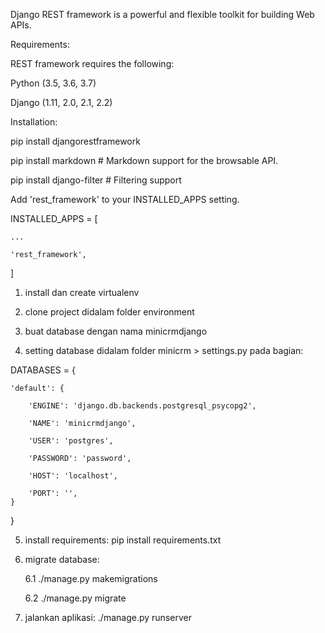 Django REST framework is a powerful and flexible toolkit for building Web APIs.

Requirements:

REST framework requires the following:

Python (3.5, 3.6, 3.7)

Django (1.11, 2.0, 2.1, 2.2)

Installation:

pip install djangorestframework

pip install markdown       # Markdown support for the browsable API.

pip install django-filter  # Filtering support

Add 'rest_framework' to your INSTALLED_APPS setting.

INSTALLED_APPS = [

    ...

    'rest_framework',

]

1. install dan create virtualenv

2. clone project didalam folder environment 

3. buat database dengan nama minicrmdjango

4. setting database didalam folder minicrm > settings.py pada bagian:

DATABASES = {

    'default': {

        'ENGINE': 'django.db.backends.postgresql_psycopg2',

        'NAME': 'minicrmdjango',

        'USER': 'postgres',

        'PASSWORD': 'password',

        'HOST': 'localhost',

        'PORT': '',
    }

}

5. install requirements: pip install requirements.txt

6. migrate database: 

    6.1 ./manage.py makemigrations

    6.2 ./manage.py migrate

7. jalankan aplikasi: ./manage.py runserver
 